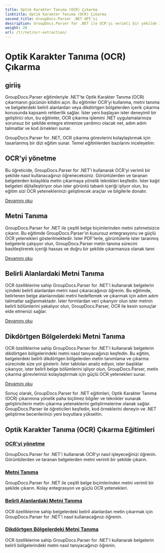 ```yaml
---
title: Optik Karakter Tanıma (OCR) Çıkarma
linktitle: Optik Karakter Tanıma (OCR) Çıkarma
second_title: GroupDocs.Parser .NET API'si
description: GroupDocs.Parser for .NET ile OCR'yi verimli bir şekilde işleyin ve görüntülerden ve belgelerden metin çıkarın. OCR yeteneklerinizi bugün geliştirin!
weight: 28
url: /tr/net/ocr-extraction/
---
```


# Optik Karakter Tanıma (OCR) Çıkarma


## giriiş

GroupDocs.Parser eğitimleriyle .NET'te Optik Karakter Tanıma (OCR) çıkarmanın gücünün kilidini açın. Bu eğitimler OCR'yi kullanma, metni tanıma ve belgelerdeki belirli alanlardan veya dikdörtgen bölgelerden içerik çıkarma konusunda kapsamlı rehberlik sağlar. İster yeni başlayan ister deneyimli bir geliştirici olun, bu eğitimler, OCR çıkarma işlemini .NET uygulamalarınıza sorunsuz bir şekilde entegre etmenize yardımcı olacak net, adım adım talimatlar ve kod örnekleri sunar.

GroupDocs.Parser for .NET, OCR çıkarma görevlerini kolaylaştırmak için tasarlanmış bir dizi eğitim sunar. Temel eğitimlerden bazılarını inceleyelim:

## OCR'yi yönetme
Bu öğreticide, GroupDocs.Parser for .NET'i kullanarak OCR'yi verimli bir şekilde nasıl kullanacağınızı öğreneceksiniz. Görüntülerden ve taranan belgelerden kolaylıkla metin çıkarmaya yönelik teknikleri keşfedin. İster kağıt belgeleri dijitalleştiriyor olun ister görüntü tabanlı içeriği işliyor olun, bu eğitim sizi OCR yeteneklerinizi geliştirecek araçlar ve bilgilerle donatır.

[Devamını oku](./handling-ocr/)

## Metni Tanıma
GroupDocs.Parser for .NET ile çeşitli belge biçimlerinden metni zahmetsizce çıkarın. Bu eğitimde GroupDocs.Parser'ın kusursuz entegrasyonu ve güçlü OCR yetenekleri gösterilmektedir. İster PDF'lerle, görüntülerle ister taranmış belgelerle çalışıyor olun, GroupDocs.Parser metin tanıma sürecini basitleştirerek içeriği hassas ve doğru bir şekilde çıkarmanıza olanak tanır.

[Devamını oku](./recognizing-text/)

## Belirli Alanlardaki Metni Tanıma
OCR özelliklerine sahip GroupDocs.Parser for .NET'i kullanarak belgelerin içindeki belirli alanlardan metni nasıl çıkaracağınızı öğrenin. Bu eğitimde, belirlenen belge alanlarındaki metni hedeflemek ve çıkarmak için adım adım talimatlar sağlanmaktadır. İster formlardan veri çıkarıyor olun ister metnin belirli bölümlerini yakalıyor olun, GroupDocs.Parser, OCR ile kesin sonuçlar elde etmenizi sağlar.

[Devamını oku](./recognizing-text-in-specific-areas/)

## Dikdörtgen Bölgelerdeki Metni Tanıma
OCR özelliklerine sahip GroupDocs.Parser for .NET'i kullanarak belgelerin dikdörtgen bölgelerindeki metni nasıl tanıyacağınızı keşfedin. Bu eğitim, belgelerdeki belirli dikdörtgen bölgelerden metin tanımlama ve çıkarma sürecinde size yol gösterir. İster tabloları analiz ediyor, ister başlıklar çıkarıyor, ister belirli belge bölümlerini işliyor olun, GroupDocs.Parser, metin çıkarma görevlerinizi kolaylaştırmak için güçlü OCR yetenekleri sunar.

[Devamını oku](./recognizing-text-in-rectangular-regions/)

Sonuç olarak, GroupDocs.Parser for .NET eğitimleri, Optik Karakter Tanıma (OCR) çıkarımına yönelik paha biçilmez bilgiler ve teknikler sunarak geliştiricilerin metin çıkarma yeteneklerini geliştirmelerine olanak sağlar. GroupDocs.Parser ile öğreticileri keşfedin, kod örneklerini deneyin ve .NET geliştirme becerilerinizi yeni boyutlara yükseltin.
## Optik Karakter Tanıma (OCR) Çıkarma Eğitimleri
### [OCR'yi yönetme](./handling-ocr/)
GroupDocs.Parser for .NET'i kullanarak OCR'yi nasıl işleyeceğinizi öğrenin. Görüntülerden ve taranan belgelerden metni verimli bir şekilde çıkarın.
### [Metni Tanıma](./recognizing-text/)
GroupDocs.Parser for .NET ile çeşitli belge biçimlerinden metni verimli bir şekilde çıkarın. Kolay entegrasyon ve güçlü OCR yetenekleri.
### [Belirli Alanlardaki Metni Tanıma](./recognizing-text-in-specific-areas/)
OCR özelliklerine sahip belgelerdeki belirli alanlardan metin çıkarmak için GroupDocs.Parser for .NET'i nasıl kullanacağınızı öğrenin.
### [Dikdörtgen Bölgelerdeki Metni Tanıma](./recognizing-text-in-rectangular-regions/)
OCR özelliklerine sahip GroupDocs.Parser for .NET'i kullanarak belgelerin belirli bölgelerindeki metni nasıl tanıyacağınızı öğrenin.